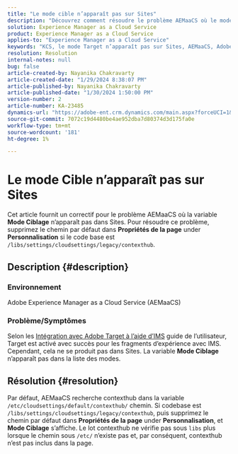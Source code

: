 ```yaml
---
title: "Le mode cible n’apparaît pas sur Sites"
description: "Découvrez comment résoudre le problème AEMaaCS où le mode Target n’apparaît pas sur Sites."
solution: Experience Manager as a Cloud Service
product: Experience Manager as a Cloud Service
applies-to: "Experience Manager as a Cloud Service"
keywords: "KCS, le mode Target n’apparaît pas sur Sites, AEMaaCS, Adobe experience manager as a cloud service"
resolution: Resolution
internal-notes: null
bug: false
article-created-by: Nayanika Chakravarty
article-created-date: "1/29/2024 8:38:07 PM"
article-published-by: Nayanika Chakravarty
article-published-date: "1/30/2024 1:50:00 PM"
version-number: 2
article-number: KA-23485
dynamics-url: "https://adobe-ent.crm.dynamics.com/main.aspx?forceUCI=1&pagetype=entityrecord&etn=knowledgearticle&id=1b33174b-e6be-ee11-9079-6045bd006149"
source-git-commit: 7072c19d4480be4ae952dba7d80374d3d175fa0e
workflow-type: tm+mt
source-wordcount: '181'
ht-degree: 1%

---
```


# Le mode Cible n’apparaît pas sur Sites


Cet article fournit un correctif pour le problème AEMaaCS où la variable <b>Mode Ciblage</b> n’apparaît pas dans Sites. Pour résoudre ce problème, supprimez le chemin par défaut dans <b>Propriétés de la page</b> under <b>Personnalisation</b> si le code base est `/libs/settings/cloudsettings/legacy/contexthub`.

## Description {#description}


### Environnement

Adobe Experience Manager as a Cloud Service (AEMaaCS)

### Problème/Symptômes

Selon les [Intégration avec Adobe Target à l’aide d’IMS](https://experienceleague.adobe.com/docs/experience-manager-65/content/sites/administering/integration/integration-target-ims.html) guide de l’utilisateur, Target est activé avec succès pour les fragments d’expérience avec IMS. Cependant, cela ne se produit pas dans Sites. La variable <b>Mode Ciblage</b> n’apparaît pas dans la liste des modes.


## Résolution {#resolution}


Par défaut, AEMaaCS recherche contexthub dans la variable `/etc/cloudsettings/default/contexthub/` chemin. Si codebase est `/libs/settings/cloudsettings/legacy/contexthub`, puis supprimez le chemin par défaut dans <b>Propriétés de la page</b> under <b>Personnalisation</b>, et <b>Mode Ciblage</b> s’affiche. Le lot contexthub ne vérifie pas sous `libs` plus lorsque le chemin sous `/etc/` n’existe pas et, par conséquent, contexthub n’est pas inclus dans la page.

